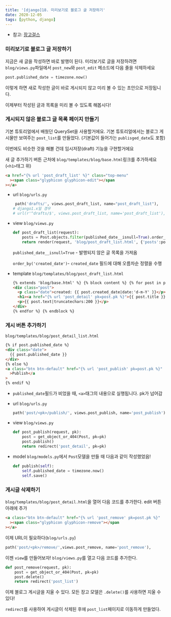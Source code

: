 ```yaml
---
title: '[django]18. 미리보기로 블로그 글 저장하기'
date: 2020-12-05
tags: [python, django]
---
```


- 참고: [장고걸스](https://tutorial-extensions.djangogirls.org/ko/homework)

### 미리보기로 블로그 글 저장하기

지금은 새 글을 작성하면 바로 발행이 된다. 미리보기로 글을 저장하려면 `blog/views.py`파일에서 `post_new`와 `post_edit` 메소드에 다음 줄을 삭제하세요

```python
post.published_date = timezone.now()
```

이렇게 하면 새로 작성한 글이 바로 게시되지 않고 미리 볼 수 있는 초안으로 저장됩니다.

이제부터 작성된 글과 목록을 미리 볼 수 있도록 해봅시다!

### 게시되지 않은 블로그 글 목록 페이지 만들기

기본 튜토리얼에서 배웠던 QuerySet을 사용할거에요. 기본 튜토리얼에서는 블로그 게시물만 보여주는 `post_list`를 만들었다. (기본값이 들어가는 `publisged_date`도 포함)

이번에도 비슷한 것을 해볼 건데 임시저장(draft) 기능을 구현할거에요

새 글 추가하기 버튼 근처에 `blog/templates/blog/base.html`링크를 추가하세요(`<h1>`태그 위)

```html
<a href="{% url 'post_draft_list' %}" class="top-menu"
  ><span class="glyphicon glyphicon-edit"></span
></a>
```

- url `blog/urls.py`

  ```python
   path('drafts/', views.post_draft_list, name="post_draft_list"),
  # django1.x일 경우
  # url(r'^drafts/$', views.post_draft_list, name='post_draft_list'),
  ```

- view `blog/views.py`

  ```python
  def post_draft_list(request):
      posts = Post.objects.filter(published_date__isnull=True).order_by('created_date')
      return render(request, 'blog/post_draft_list.html', {'posts':posts})
  ```

  `published_date__isnull=True` - 발행되지 않은 글 목록을 가져옴

  `order_by('created_date')`- `created_date` 필드에 대해 오름차순 정렬을 수행

- template `blog/templates/blog/post_draft_list.html`

  ```html
  {% extends 'blog/base.html' %} {% block content %} {% for post in posts %}
  <div class="post">
    <p class="date">created: {{ post.created_date|date:'d-m-Y' }}</p>
    <h1><a href="{% url 'post_detail' pk=post.pk %}">{{ post.title }}</a></h1>
    <p>{{ post.text|truncatechars:200 }}</p>
  </div>
  {% endfor %} {% endblock %}
  ```

### 게시 버튼 추가하기

`blog/templates/blog/post_detail_list.html`

```html
{% if post.published_date %}
<div class="date">
  {{ post.published_date }}
</div>
{% else %}
<a class="btn btn-default" href="{% url 'post_publish' pk=post.pk %}"
  >Publish</a
>
{% endif %}
```

- `published_date`필드가 비었을 때, `<a>`태그의 내용으로 실행됩니다. pk가 넘어감

- url `blog/urls.py`

  ```python
  path('post/<pk>/publish/', views.post_publish, name='post_publish')
  ```

- view `blog/views.py`

  ```python
  def post_publish(request, pk):
      post = get_object_or_404(Post, pk=pk)
      post.publish()
      return redirect('post_detail', pk=pk)
  ```

- model `blog/models.py`에서 `Post`모델을 만들 때 다음과 같이 작성했었음!

  ```python
  def publish(self):
      self.published_date = timezone.now()
      self.save()
  ```

### 게시글 삭제하기

`blog/templates/blog/post_detail.html`을 열어 다음 코드를 추가한다. edit 버튼 아래에 추가

```html
<a class="btn btn-default" href="{% url 'post_remove' pk=post.pk %}"
  ><span class="glyphicon glyphicon-remove"></span
></a>
```

이제 URL이 필요하다(`blog/urls.py`)

```python
path('post/<pk>/remove/',views.post_remove, name='post_remove'),
```

이젠 `view`를 만들어보자! `blog/views.py`를 열고 다음 코드를 추가한다.

```python
def post_remove(request, pk):
    post = get_object_or_404(Post, pk=pk)
    post.delete()
    return redirect('post_list')
```

이제 블로그 게시글을 지울 수 있다. 모든 장고 모델은 `.delete()`를 사용하면 지울 수 있다!

`redirect`를 사용하여 게시글이 삭제된 후에 `post_list`페이지로 이동하게 만들었다.
